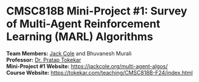 # CMSC818B Mini-Project #1: Survey of Multi-Agent Reinforcement Learning (MARL) Algorithms

**Team Members:** [Jack Cole][JCWeb] and Bhuvanesh Murali <br />
**Professor:** [Dr. Pratap Tokekar][TokWeb] <br />
**Mini-Project #1 Website:** <https://jackcole.org/multi-agent-algos/> <br />
**Course Website:** https://tokekar.com/teaching/CMSC818B-F24/index.html

[JCWeb]: https://jackcole.org/
[TokWeb]: https://tokekar.com/
